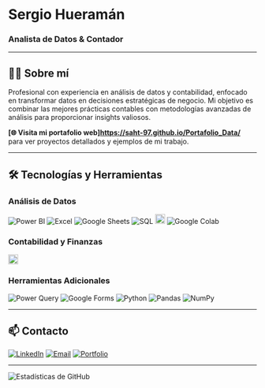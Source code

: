 # Sergio Hueramán
### Analista de Datos & Contador

---

## 👨‍💻 Sobre mí

Profesional con experiencia en análisis de datos y contabilidad, enfocado en transformar datos en decisiones estratégicas de negocio. Mi objetivo es combinar las mejores prácticas contables con metodologías avanzadas de análisis para proporcionar insights valiosos.

**[🌐 Visita mi portafolio web]https://saht-97.github.io/Portafolio_Data/** para ver proyectos detallados y ejemplos de mi trabajo.

---

## 🛠️ Tecnologías y Herramientas

### Análisis de Datos


![Power BI](https://img.shields.io/badge/-Power%20BI-F2C811?style=flat-square&logo=power-bi&logoColor=black)
![Excel](https://img.shields.io/badge/-Excel-217346?style=flat-square&logo=microsoft-excel&logoColor=white)
![Google Sheets](https://img.shields.io/badge/-Google%20Sheets-0F9D58?style=flat-square&logo=google-sheets&logoColor=white)
![SQL](https://img.shields.io/badge/-SQL-4479A1?style=flat-square&logo=sql&logoColor=white)
<img src="https://upload.wikimedia.org/wikipedia/commons/9/9a/Visual_Studio_Code_1.35_icon.svg" alt="Visual Studio Code Logo" width="20"/>
![Google Colab](https://img.shields.io/badge/-Google%20Colab-F9AB00?style=flat-square&logo=google-colab&logoColor=white)



### Contabilidad y Finanzas

<img src="https://upload.wikimedia.org/wikipedia/commons/thumb/b/bb/Logo_de_Servicio_de_Impuestos_Internos.svg/2409px-Logo_de_Servicio_de_Impuestos_Internos.svg.png" width="20" height="20" alt="SII">

### Herramientas Adicionales

![Power Query](https://img.shields.io/badge/-Power%20Query-F2C811?style=flat-square&logo=microsoft&logoColor=black)
![Google Forms](https://img.shields.io/badge/-Google%20Forms-673AB7?style=flat-square&logo=google&logoColor=white)
![Python](https://img.shields.io/badge/-Python-3776AB?style=flat-square&logo=python&logoColor=white)
![Pandas](https://img.shields.io/badge/-Pandas-150458?style=flat-square&logo=pandas&logoColor=white)
![NumPy](https://img.shields.io/badge/-NumPy-013243?style=flat-square&logo=numpy&logoColor=white)


---
<!---
## 📊 Proyectos Destacados

- **Automatización de Reportes Financieros**: Desarrollo de sistemas automatizados para la generación de informes financieros, reduciendo el tiempo de procesamiento en un 70%.

- **Dashboard de KPIs Contables**: Creación de paneles interactivos para visualizar métricas financieras clave que facilitan la toma de decisiones estratégicas.

- **Análisis Predictivo de Flujo de Caja**: Implementación de modelos estadísticos para predecir tendencias de flujo de caja con una precisión del 85%.

- **Optimización de Procesos Contables**: Rediseño de procesos para mejorar la eficiencia, resultando en una reducción de errores del 40%.

*Para ver demostraciones y detalles completos de estos y otros proyectos, visita mi [portafolio web](https://www.tu-portafolio.com).*

---

## 📚 Educación y Certificaciones

- **Licenciatura en Contabilidad** - Universidad X
- **Maestría en Análisis de Datos Financieros** - Universidad Y
- **Certificación en Python para Análisis de Datos** - Plataforma Z
- **Certificación en Power BI** - Microsoft

--->

## 📫 Contacto

[![LinkedIn](https://img.shields.io/badge/-LinkedIn-0077B5?style=flat-square&logo=linkedin&logoColor=white)](https://www.linkedin.com/in/sergio-andr%C3%A9s-hueram%C3%A1n-tripailaf-6896371aa/)
[![Email](https://img.shields.io/badge/-Email-D14836?style=flat-square&logo=gmail&logoColor=white)](mailto:andreshueraman.st@gmail.com)
[![Portfolio](https://img.shields.io/badge/-Portfolio-000000?style=flat-square&logo=globe&logoColor=white)](https://saht-97.github.io/Portafolio_Data/)

---

![Estadísticas de GitHub](https://github-readme-stats.vercel.app/api?username=tu-usuario&show_icons=true&theme=dark&count_private=true&hide=stars)
